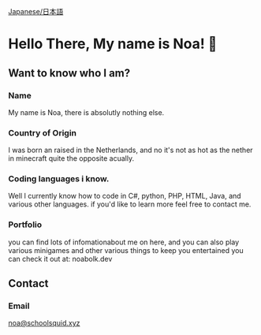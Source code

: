 [Japanese/日本語](/readme_JP.md)

# Hello There, My name is Noa! 👋

## Want to know who I am?

### Name
My name is Noa, there is absolutly nothing else.

### Country of Origin
I was born an raised in the Netherlands, and no it's not as hot as the nether in minecraft quite the opposite acually.

### Coding languages i know.
Well I currently know how to code in C#, python, PHP, HTML, Java, and various other languages. if you'd like to learn more feel free to contact me.

### Portfolio
you can find lots of infomationabout me on here, and you can also play various minigames and other various things to keep you entertained
you can check it out at: noabolk.dev



## Contact

### Email
noa@schoolsquid.xyz

